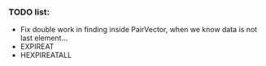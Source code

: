 ### TODO list:

-	Fix double work in finding inside PairVector, when we know data is not last element...
-	EXPIREAT
-	HEXPIREATALL

